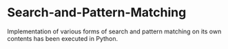# Search-and-Pattern-Matching
Implementation of various forms of search and pattern matching on its own contents has been executed in Python.
